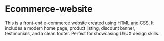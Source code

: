# Ecommerce-website
This is a front-end e-commerce website created using HTML and CSS. It includes a modern home page, product listing, discount banner, testimonials, and a clean footer. Perfect for showcasing UI/UX design skills.
